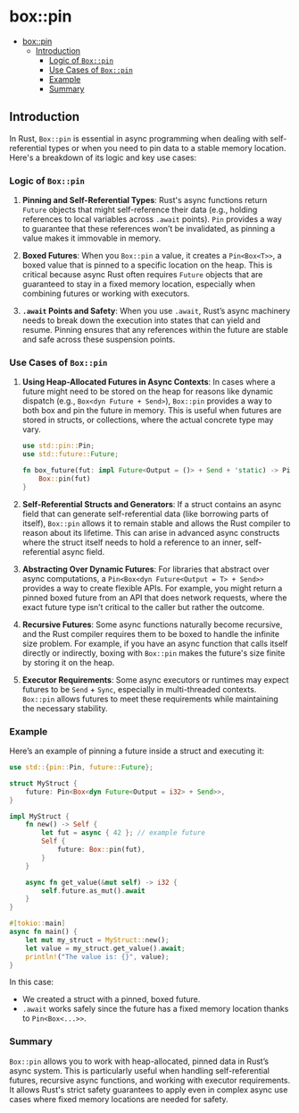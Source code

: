 # box::pin

- [box::pin](#boxpin)
  - [Introduction](#introduction)
    - [Logic of `Box::pin`](#logic-of-boxpin)
    - [Use Cases of `Box::pin`](#use-cases-of-boxpin)
    - [Example](#example)
    - [Summary](#summary)

## Introduction

In Rust, `Box::pin` is essential in async programming when dealing with self-referential types or when you need to pin data to a stable memory location. Here's a breakdown of its logic and key use cases:

### Logic of `Box::pin`

1. **Pinning and Self-Referential Types**:
   Rust's async functions return `Future` objects that might self-reference their data (e.g., holding references to local variables across `.await` points). `Pin` provides a way to guarantee that these references won’t be invalidated, as pinning a value makes it immovable in memory.
   
2. **Boxed Futures**:
   When you `Box::pin` a value, it creates a `Pin<Box<T>>`, a boxed value that is pinned to a specific location on the heap. This is critical because async Rust often requires `Future` objects that are guaranteed to stay in a fixed memory location, especially when combining futures or working with executors.

3. **`.await` Points and Safety**:
   When you use `.await`, Rust’s async machinery needs to break down the execution into states that can yield and resume. Pinning ensures that any references within the future are stable and safe across these suspension points.

### Use Cases of `Box::pin`

1. **Using Heap-Allocated Futures in Async Contexts**:
   In cases where a future might need to be stored on the heap for reasons like dynamic dispatch (e.g., `Box<dyn Future + Send>`), `Box::pin` provides a way to both box and pin the future in memory. This is useful when futures are stored in structs, or collections, where the actual concrete type may vary.

   ```rust
   use std::pin::Pin;
   use std::future::Future;

   fn box_future(fut: impl Future<Output = ()> + Send + 'static) -> Pin<Box<dyn Future<Output = ()> + Send>> {
       Box::pin(fut)
   }
   ```

2. **Self-Referential Structs and Generators**:
   If a struct contains an async field that can generate self-referential data (like borrowing parts of itself), `Box::pin` allows it to remain stable and allows the Rust compiler to reason about its lifetime. This can arise in advanced async constructs where the struct itself needs to hold a reference to an inner, self-referential async field.

3. **Abstracting Over Dynamic Futures**:
   For libraries that abstract over async computations, a `Pin<Box<dyn Future<Output = T> + Send>>` provides a way to create flexible APIs. For example, you might return a pinned boxed future from an API that does network requests, where the exact future type isn’t critical to the caller but rather the outcome.

4. **Recursive Futures**:
   Some async functions naturally become recursive, and the Rust compiler requires them to be boxed to handle the infinite size problem. For example, if you have an async function that calls itself directly or indirectly, boxing with `Box::pin` makes the future's size finite by storing it on the heap.

5. **Executor Requirements**:
   Some async executors or runtimes may expect futures to be `Send` + `Sync`, especially in multi-threaded contexts. `Box::pin` allows futures to meet these requirements while maintaining the necessary stability.

### Example

Here’s an example of pinning a future inside a struct and executing it:

```rust
use std::{pin::Pin, future::Future};

struct MyStruct {
    future: Pin<Box<dyn Future<Output = i32> + Send>>,
}

impl MyStruct {
    fn new() -> Self {
        let fut = async { 42 }; // example future
        Self {
            future: Box::pin(fut),
        }
    }

    async fn get_value(&mut self) -> i32 {
        self.future.as_mut().await
    }
}

#[tokio::main]
async fn main() {
    let mut my_struct = MyStruct::new();
    let value = my_struct.get_value().await;
    println!("The value is: {}", value);
}
```

In this case:
- We created a struct with a pinned, boxed future.
- `.await` works safely since the future has a fixed memory location thanks to `Pin<Box<...>>`.

### Summary

`Box::pin` allows you to work with heap-allocated, pinned data in Rust’s async system. This is particularly useful when handling self-referential futures, recursive async functions, and working with executor requirements. It allows Rust's strict safety guarantees to apply even in complex async use cases where fixed memory locations are needed for safety.
